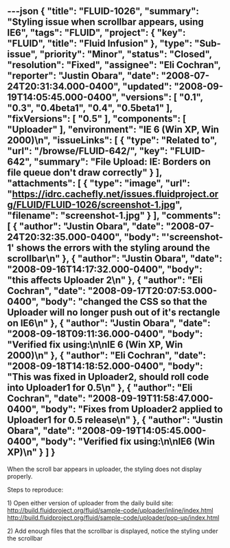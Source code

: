---json
{
  "title": "FLUID-1026",
  "summary": "Styling issue when scrollbar appears, using IE6",
  "tags": "FLUID",
  "project": {
    "key": "FLUID",
    "title": "Fluid Infusion"
  },
  "type": "Sub-issue",
  "priority": "Minor",
  "status": "Closed",
  "resolution": "Fixed",
  "assignee": "Eli Cochran",
  "reporter": "Justin Obara",
  "date": "2008-07-24T20:31:34.000-0400",
  "updated": "2008-09-19T14:05:45.000-0400",
  "versions": [
    "0.1",
    "0.3",
    "0.4beta1",
    "0.4",
    "0.5beta1"
  ],
  "fixVersions": [
    "0.5"
  ],
  "components": [
    "Uploader"
  ],
  "environment": "IE 6 (Win XP, Win 2000)\n",
  "issueLinks": [
    {
      "type": "Related to",
      "url": "/browse/FLUID-642/",
      "key": "FLUID-642",
      "summary": "File Upload: IE: Borders on file queue don't draw correctly"
    }
  ],
  "attachments": [
    {
      "type": "image",
      "url": "https://idrc.cachefly.net/issues.fluidproject.org/FLUID/FLUID-1026/screenshot-1.jpg",
      "filename": "screenshot-1.jpg"
    }
  ],
  "comments": [
    {
      "author": "Justin Obara",
      "date": "2008-07-24T20:32:35.000-0400",
      "body": "'screenshot-1' shows the errors with the styling around the scrollbar\n"
    },
    {
      "author": "Justin Obara",
      "date": "2008-09-16T14:17:32.000-0400",
      "body": "this affects Uploader 2\n"
    },
    {
      "author": "Eli Cochran",
      "date": "2008-09-17T20:07:53.000-0400",
      "body": "changed the CSS so that the Uploader will no longer push out of it's rectangle on IE6\n"
    },
    {
      "author": "Justin Obara",
      "date": "2008-09-18T09:11:36.000-0400",
      "body": "Verified fix using:\n\nIE 6 (Win XP, Win 2000)\n"
    },
    {
      "author": "Eli Cochran",
      "date": "2008-09-18T14:18:52.000-0400",
      "body": "This was fixed in Uploader2, should roll code into Uploader1 for 0.5\n"
    },
    {
      "author": "Eli Cochran",
      "date": "2008-09-19T11:58:47.000-0400",
      "body": "Fixes from Uploader2 applied to Uploader1 for 0.5 release\n"
    },
    {
      "author": "Justin Obara",
      "date": "2008-09-19T14:05:45.000-0400",
      "body": "Verified fix using:\n\nIE6 (Win XP)\n"
    }
  ]
}
---
When the scroll bar appears in uploader, the styling does not display properly.

Steps to reproduce:

1\) Open either version of uploader from the daily build site:\
<http://build.fluidproject.org/fluid/sample-code/uploader/inline/index.html>\
<http://build.fluidproject.org/fluid/sample-code/uploader/pop-up/index.html>&#x20;

2\) Add enough files that the scrollbar is displayed, notice the styling under the scrollbar

        